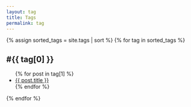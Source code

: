 ```yaml
---
layout: tag
title: Tags
permalink: tag
---
```

<section class="max-w-2xl mx-auto">
  {% assign sorted_tags = site.tags | sort %}
  {% for tag in sorted_tags %}
    <div class="mb-8">
      <h2 id="{{ tag[0] | slugify }}" class="text-xl font-bold text-blue-600 mb-2">
        #{{ tag[0] }}
      </h2>
      <ul class="list-disc list-inside space-y-1">
        {% for post in tag[1] %}
          <li>
            <a href="{{ site.baseurl }}{{ post.url }}" class="text-black hover:underline hover:text-blue-500">
              {{ post.title }}
            </a>
          </li>
        {% endfor %}
      </ul>
    </div>
  {% endfor %}
</section>